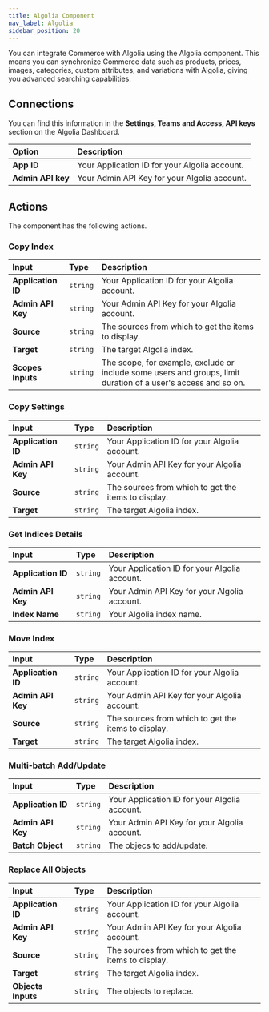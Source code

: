 ```yaml
---
title: Algolia Component
nav_label: Algolia
sidebar_position: 20
---
```


You can integrate Commerce with Algolia using the Algolia component. This means you can synchronize Commerce data such as products, prices, images, categories, custom attributes, and variations with Algolia, giving you advanced searching capabilities. 

## Connections

You can find this information in the **Settings, Teams and Access, API keys** section on the Algolia Dashboard.

| Option            | Description                                   |
|:------------------|:----------------------------------------------|
| **App ID**        | Your Application ID for your Algolia account. |
| **Admin API key** | Your Admin API Key for your Algolia account.  |

## Actions

The component has the following actions.

### Copy Index

| Input | Type | Description | 
|:--- |:--- | :--- | 
| **Application ID** | `string` | Your Application ID for your Algolia account. | 
| **Admin  API Key**  | `string` | Your Admin API Key for your Algolia account. | 
| **Source** | `string` | The sources from which to get the items to display. | 
| **Target** | `string` | The target Algolia index. | 
| **Scopes Inputs** | `string` | The scope, for example, exclude or include some users and groups, limit duration of a user's access and so on.  | 

### Copy Settings

| Input | Type | Description | 
|:--- |:--- | :--- | 
| **Application ID** | `string` | Your Application ID for your Algolia account. | 
| **Admin  API Key**  | `string` | Your Admin API Key for your Algolia account. | 
| **Source** | `string` | The sources from which to get the items to display. | 
| **Target** | `string` | The target Algolia index. | 

### Get Indices Details

| Input | Type | Description | 
|:--- |:--- | :--- | 
| **Application ID** | `string` | Your Application ID for your Algolia account. | 
| **Admin  API Key**  | `string` | Your Admin API Key for your Algolia account. | 
| **Index Name** | `string` | Your Algolia index name. | 

### Move Index

| Input | Type | Description |
|:--- |:--- | :--- | 
| **Application ID** | `string` | Your Application ID for your Algolia account. | 
| **Admin  API Key**  | `string` | Your Admin API Key for your Algolia account. | 
| **Source** | `string` | The sources from which to get the items to display. | 
| **Target** | `string` | The target Algolia index. | 

### Multi-batch Add/Update

| Input | Type | Description |
|:--- |:--- | :--- | 
| **Application ID** | `string` | Your Application ID for your Algolia account. | 
| **Admin  API Key**  | `string` | Your Admin API Key for your Algolia account. | 
| **Batch Object** | `string` | The objecs to add/update. | 

### Replace All Objects

| Input | Type | Description |
|:--- |:--- | :--- | 
| **Application ID** | `string` | Your Application ID for your Algolia account. | 
| **Admin  API Key**  | `string` | Your Admin API Key for your Algolia account. | 
| **Source** | `string` | The sources from which to get the items to display. | 
| **Target** | `string` | The target Algolia index. |  
| **Objects Inputs** | `string` | The objects to replace. | 
